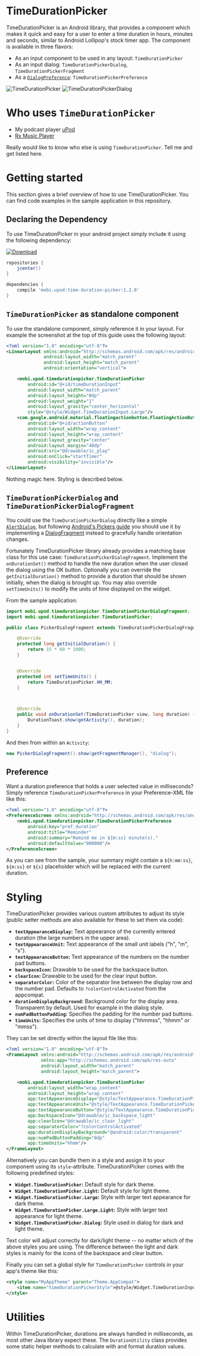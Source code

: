 # TimeDurationPicker
TimeDurationPicker is an Android library, that provides a component which makes it quick and easy for a user to enter a time duration in hours, minutes and seconds, similar to Android Lollipop's stock timer app. The component is available in three flavors:

- As an input component to be used in any layout: `TimeDurationPicker`
- As an input dialog: `TimeDurationPickerDialog`, `TimeDurationPickerFragment`
- As a [`DialogPreference`](https://developer.android.com/reference/android/preference/DialogPreference.html): `TimeDurationPickerPreference`

![TimeDurationPicker](https://github.com/svenwiegand/time-duration-picker/blob/master/wiki/component.png) 
![TimeDurationPickerDialog](https://github.com/svenwiegand/time-duration-picker/blob/master/wiki/dialog.png)

# Who uses `TimeDurationPicker`
- My podcast player [uPod](https://play.google.com/store/apps/details?id=mobi.upod.app)
- [Rx Music Player](https://play.google.com/store/apps/details?id=com.mobymagic.musicplayer)

Really would like to know who else is using `TimeDurationPicker`. Tell me and get listed here.

# Getting started
This section gives a brief overview of how to use TimeDurationPicker. You can find code examples in the sample application in this repository.

## Declaring the Dependency
To use TimeDurationPicker in your android project simply include it using the following dependency:

[ ![Download](https://api.bintray.com/packages/svenwiegand/maven/time-duration-picker/images/download.svg) ](https://bintray.com/svenwiegand/maven/time-duration-picker/_latestVersion)
```groovy
repositories {
    jcenter()
}

dependencies {
    compile 'mobi.upod:time-duration-picker:1.2.0'
}
```


## `TimeDurationPicker` as standalone component
To use the standalone component, simply reference it in your layout. For example the screenshot at the top of this guide uses the following layout:
```xml
<?xml version="1.0" encoding="utf-8"?>
<LinearLayout xmlns:android="http://schemas.android.com/apk/res/android"
              android:layout_width="match_parent"
              android:layout_height="match_parent"
              android:orientation="vertical">

    <mobi.upod.timedurationpicker.TimeDurationPicker
        android:id="@+id/timeDurationInput"
        android:layout_width="match_parent"
        android:layout_height="0dp"
        android:layout_weight="1"
        android:layout_gravity="center_horizontal"
        style="@style/Widget.TimeDurationInput.Large"/>
    <com.google.android.material.floatingactionbutton.FloatingActionButton
        android:id="@+id/actionButton"
        android:layout_width="wrap_content"
        android:layout_height="wrap_content"
        android:layout_gravity="center"
        android:layout_margin="48dp"
        android:src="@drawable/ic_play"
        android:onClick="startTimer"
        android:visibility="invisible"/>
</LinearLayout>
```

Nothing magic here. Styling is described below.

## `TimeDurationPickerDialog` and `TimeDurationPickerDialogFragment`
You could use the `TimeDurationPickerDialog` directly like a simple [`AlertDialog`](https://developer.android.com/reference/android/app/AlertDialog.html),
but following [Android's Pickers guide](https://developer.android.com/guide/topics/ui/controls/pickers.html) you should
use it by implementing a [DialogFragment](https://developer.android.com/reference/android/support/v4/app/DialogFragment.html) instead
to gracefully handle orientation changes.

Fortunately TimeDurationPicker library already provides a matching base class for this use case: `TimeDurationPickerDialogFragment`. Implement the `onDurationSet()` method to handle the new duration when the user closed the dialog using the OK button. Optionally you can override the `getInitialDuration()` method to provide a duration that should be shown initially, when the dialog is brought up. You may also override `setTimeUnits()` to modify the units of time displayed on the widget.

From the sample application:
```java
import mobi.upod.timedurationpicker.TimeDurationPickerDialogFragment;
import mobi.upod.timedurationpicker.TimeDurationPicker;

public class PickerDialogFragment extends TimeDurationPickerDialogFragment {

    @Override
    protected long getInitialDuration() {
        return 15 * 60 * 1000;
    }


    @Override
    protected int setTimeUnits() {
        return TimeDurationPicker.HH_MM;
    }



    @Override
    public void onDurationSet(TimeDurationPicker view, long duration) {
        DurationToast.show(getActivity(), duration);
    }
}
```
And then from within an `Activity`:
```java
new PickerDialogFragment().show(getFragmentManager(), "dialog");
```

## Preference
Want a duration preference that holds a user selected value in milliseconds? Simply reference `TimeDurationPickerPreference` in your Preference-XML file like this:
```xml
<?xml version="1.0" encoding="utf-8"?>
<PreferenceScreen xmlns:android="http://schemas.android.com/apk/res/android">
    <mobi.upod.timedurationpicker.TimeDurationPickerPreference
        android:key="pref_duration"
        android:title="Reminder"
        android:summary="Remind me in ${m:ss} minute(s)."
        android:defaultValue="900000"/>
</PreferenceScreen>
```

As you can see from the sample, your summary might contain a `${h:mm:ss}`, `${m:ss}` or `${s}` placeholder which will be replaced with the current duration.

# Styling
TimeDurationPicker provides various custom attributes to adjust its style (public setter methods are also available for these to set them via code):

- **`textAppearanceDisplay`:** Text appearance of the currently entered duration (the large numbers in the upper area).
- **`textAppearanceUnit`:** Text appearance of the small unit labels ("h", "m", "s").
- **`textAppearanceButton`:** Text appearance of the numbers on the number pad buttons.
- **`backspaceIcon`:** Drawable to be used for the backspace button.
- **`clearIcon`:** Drawable to be used for the clear input button.
- **`separatorColor`:** Color of the separator line between the display row and the number pad. Defaults to `?colorControlActivated` from the appcompat.
- **`durationDisplayBackground`:** Background color for the display area. Transparent by default. Used for example in the dialog style.
- **`numPadButtonPadding`:** Specifies the padding for the number pad buttons.
- **`timeUnits`:** Specifies the units of time to display ("hhmmss", "hhmm" or "mmss").

They can be set directly within the layout file like this:
```xml
<?xml version="1.0" encoding="utf-8"?>
<FrameLayout xmlns:android="http://schemas.android.com/apk/res/android"
             xmlns:app="http://schemas.android.com/apk/res-auto"
             android:layout_width="match_parent"
             android:layout_height="match_parent">

    <mobi.upod.timedurationpicker.TimeDurationPicker
        android:layout_width="wrap_content"
        android:layout_height="wrap_content"
        app:textAppearanceDisplay="@style/TextAppearance.TimeDurationPicker.Display.Large"
        app:textAppearanceUnit="@style/TextAppearance.TimeDurationPicker.Unit.Large"
        app:textAppearanceButton="@style/TextAppearance.TimeDurationPicker.Button.Large"
        app:backspaceIcon="@drawable/ic_backspace_light"
        app:clearIcon="@drawable/ic_clear_light"
        app:separatorColor="?colorControlActivated"
        app:durationDisplayBackground="@android:color/transparent"
        app:numPadButtonPadding="0dp"
        app:timeUnits="hhmm"/>
</FrameLayout>
```

Alternatively you can bundle them in a style and assign it to your component using its `style`-attribute. TimeDurationPicker comes with the following predefined styles:

- **`Widget.TimeDurationPicker`:** Default style for dark theme.
- **`Widget.TimeDurationPicker.Light`:** Default style for light theme.
- **`Widget.TimeDurationPicker.Large`:** Style with larger text appearance for dark theme.
- **`Widget.TimeDurationPicker.Large.Light`:** Style with larger text appearance for light theme.
- **`Widget.TimeDurationPicker.Dialog`:** Style used in dialog for dark and light theme.

Text color will adjust correctly for dark/light theme -- no matter which of the above styles you are using. The difference between the light and dark styles is mainly for the icons of the backspace and clear button.

Finally you can set a global style for `TimeDurationPicker` controls in your app's theme like this:
```xml
<style name="MyAppTheme" parent="Theme.AppCompat">
	<item name="timeDurationPickerStyle">@style/Widget.TimeDurationInput.Large</item>
</style>
```

# Utilities
Within TimeDurationPicker, durations are always handled in milliseconds, as most other Java library expect these. The `DurationUtility` class provides some static helper methods to calculate with and format duration values.
